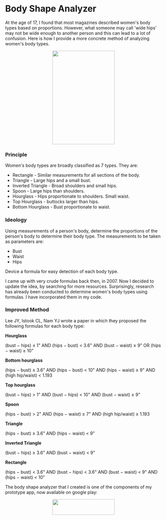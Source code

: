 # Body Shape Analyzer

At the age of 17, I found that most magazines described women's body types  based on proportions. However, what someone may call 'wide hips' may not be wide enough to another person and this can lead to a lot of confusion. Here is how I  provide a more concrete method of analyzing women's body types.

<p align="center">
  <img width="200" height="300" src="http://vinslookbook.com/wp-content/uploads/2015/08/girl-1535859_1920-683x1024.jpg">
</p>

<!-- wp:heading {"level":3} -->
<h3>Principle</h3>
<!-- /wp:heading -->

<!-- wp:paragraph -->
<p>Women's body types are broadly classified as 7 types. They are:</p>
<!-- /wp:paragraph -->

<!-- wp:list -->
<ul><li>Rectangle - Similar measurements for all sections of  the body.</li><li>Triangle - Large hips and a small bust.</li><li>Inverted Triangle - Broad shoulders and small hips.</li><li>Spoon - Large hips than shoulders.</li><li>Hourglass -  Hips proportionate to shoulders. Small waist.</li><li>Top Hourglass - buttocks larger than hips.</li><li>Bottom Hourglass - Bust proportionate to waist.</li></ul>
<!-- /wp:list -->

<!-- wp:heading {"level":3} -->
<h3>Ideology</h3>
<!-- /wp:heading -->

<!-- wp:paragraph -->
<p>Using measurements of a person's body, determine the proportions of the person's body to determine their body type. The measurements to be taken as parameters are: </p>
<!-- /wp:paragraph -->

<!-- wp:list -->
<ul><li>Bust</li><li>Waist</li><li>Hips</li></ul>
<!-- /wp:list -->

<!-- wp:paragraph -->
<p>Device a formula for easy detection of each body type. </p>
<!-- /wp:paragraph -->

<!-- wp:paragraph -->
<p>I came up with very crude formulas back then, in 2007. Now I decided to update the idea, by searching for more resources. Surprisingly, research has already been conducted to determine women's body types using formulas. I have incorporated them in my code.</p>
<!-- /wp:paragraph -->

<!-- wp:heading {"level":3} -->
<h3>Improved Method</h3>
<!-- /wp:heading -->

<!-- wp:paragraph -->
<p>Lee JY, Istook CL, Nam YJ wrote a paper in which they proposed the following formulas for each body type:</p>
<!-- /wp:paragraph -->

<!-- wp:paragraph -->
<p><strong>Hourglass </strong></p>
<!-- /wp:paragraph -->

<!-- wp:paragraph -->
<p>(bust − hips) ≤ 1" AND (hips − bust) &lt; 3.6" AND (bust − waist) ≥ 9" OR (hips − waist) ≥ 10"</p>
<!-- /wp:paragraph -->

<!-- wp:paragraph -->
<p><strong>Bottom hourglass </strong></p>
<!-- /wp:paragraph -->

<!-- wp:paragraph -->
<p>(hips − bust) ≥ 3.6" AND (hips − bust) &lt; 10" AND (hips − waist) ≥ 9" AND (high hip/waist) &lt; 1.193</p>
<!-- /wp:paragraph -->

<!-- wp:paragraph -->
<p><strong>Top hourglass </strong></p>
<!-- /wp:paragraph -->

<!-- wp:paragraph -->
<p>(bust − hips) &gt; 1" AND (bust − hips) &lt; 10" AND (bust − waist) ≥ 9"</p>
<!-- /wp:paragraph -->

<!-- wp:paragraph -->
<p><strong>Spoon </strong></p>
<!-- /wp:paragraph -->

<!-- wp:paragraph -->
<p>(hips − bust) &gt; 2" AND (hips − waist) ≥ 7" AND (high hip/waist) ≥ 1.193</p>
<!-- /wp:paragraph -->

<!-- wp:paragraph -->
<p><strong>Triangle </strong></p>
<!-- /wp:paragraph -->

<!-- wp:paragraph -->
<p>(hips − bust) ≥ 3.6" AND (hips − waist) &lt; 9"</p>
<!-- /wp:paragraph -->

<!-- wp:paragraph -->
<p><strong>Inverted Triangle </strong></p>
<!-- /wp:paragraph -->

<!-- wp:paragraph -->
<p>(bust − hips) ≥ 3.6" AND (bust − waist) &lt; 9"</p>
<!-- /wp:paragraph -->

<!-- wp:paragraph -->
<p><strong>Rectangle </strong></p>
<!-- /wp:paragraph -->

<!-- wp:paragraph -->
<p>(hips − bust) &lt; 3.6" AND (bust − hips) &lt; 3.6" AND (bust − waist) &lt; 9" AND (hips − waist) &lt; 10"</p>
<!-- /wp:paragraph -->

The body shape analyzer that I created is one of the components of my prototype app, now available on google play:

<p align="center">
  <a href="https://play.google.com/store/apps/details?id=com.vins.vinslookbook&hl=en">
  <img width="200" height="50" src="https://encrypted-tbn0.gstatic.com/images?q=tbn%3AANd9GcSojpFFWqTqH_wHsjAwe--ZdKXrsSNZBDWNNz4qK8fYRX_wK0Wb&usqp=CAU"> 
</p>

